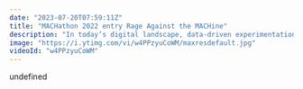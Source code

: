 ```yaml
---
date: "2023-07-20T07:59:11Z"
title: "MACHathon 2022 entry Rage Against the MACHine"
description: "In today’s digital landscape, data-driven experimentation has become the lynchpin of growth strategies. “Build, test, tear down and repeat” has become a mantra for businesses focused on product-led growth and customer acquisition loops. With a composable architecture based on MACH principles, businesses have the essential pieces in place to apply growth principles to the very brands they put in front of customers.\n\nBy both removing the technical barriers that slow down the launch of a consistent, repeatable stack and adopting an architecture that allows for an ultra-flexible approach to front-end component design, forward-thinking companies can hyper-target sub-brands, audience segments, global regions, verticals, or product categories - without starting from scratch every time a new site needs to be built. While much of the content may be the same as the master brand site, companies can build a site to support a specific play, test its performance with the target audience, tear it down and repeat.\n\nScaffolding composable stacks need to be more accessible to all stakeholders and not just a tech team.\n\nWhat it does\n\nFor our MACHathon Accelerate entry, team \"Rage against the MACHine\" has collaborated to deliver a next-gen MVP for a “composable commerce stack accelerator” based on Uniform experience orchestration, a BigCommerce headless commerce, and Contentstack headless CMS. This software offers the ability to scaffold new stacks easily as a business user, test performance, tear them down, then repeat."
image: "https://i.ytimg.com/vi/w4PPzyuCoWM/maxresdefault.jpg"
videoId: "w4PPzyuCoWM"
---
```


undefined